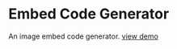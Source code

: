 # Embed Code Generator
An image embed code generator.
<a href="http://seanholcroft.co.uk/Embed-Code-Generator">view demo</a>